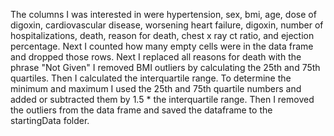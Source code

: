 The columns I was interested in were hypertension, sex, bmi, age, dose of digoxin, cardiovascular disease, worsening heart failure, digoxin, number of hospitalizations, death, reason for death, chest x ray ct ratio, and ejection percentage. Next I counted how many empty cells were in the data frame and dropped those rows. Next I replaced all reasons for death with the phrase "Not Given" I removed BMI outliers by calculating the 25th and 75th quartiles. Then I calculated the interquartile range. To determine the minimum and maximum I used the 25th and 75th quartile numbers and added or subtracted them by 1.5 * the interquartile range. Then I removed the outliers from the data frame and saved the dataframe to the startingData folder.

